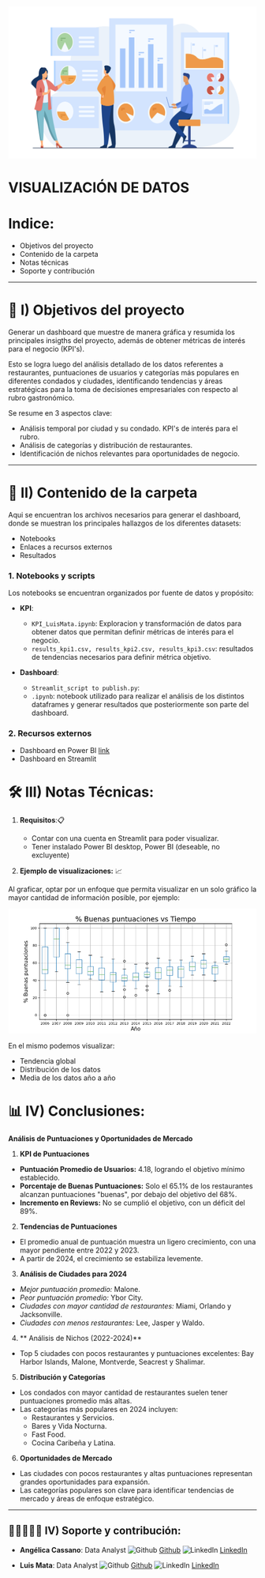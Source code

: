 ![Portada](https://github.com/MyriamRengifo/proyecto_final/blob/Main/Visualization/Imagenes/Portada.jpg)

# VISUALIZACIÓN DE DATOS

# Indice:
   - Objetivos del proyecto
   - Contenido de la carpeta
   - Notas técnicas
   - Soporte y contribución

---
# 🎯 I) Objetivos del proyecto
Generar un dashboard que muestre de manera gráfica y resumida los principales insigths del proyecto, además de obtener métricas de interés para el negocio (KPI's).

Esto se logra luego del análisis detallado de los datos referentes a restaurantes, puntuaciones de usuarios y categorías más populares en diferentes condados y ciudades, identificando tendencias y áreas estratégicas para la toma de decisiones empresariales con respecto al rubro gastronómico.

Se resume en 3 aspectos clave:

- Análisis temporal por ciudad y su condado. KPI's de interés para el rubro.
- Análisis de categorías y distribución de restaurantes.
- Identificación de nichos relevantes para oportunidades de negocio.
---

# 📂 II) Contenido de la carpeta

Aqui se encuentran los archivos necesarios para generar el dashboard, donde se muestran los principales hallazgos de los diferentes datasets:
- Notebooks
- Enlaces a recursos externos
- Resultados

### 1. **Notebooks y scripts**
Los notebooks se encuentran organizados por fuente de datos y propósito:

- **KPI**:
  - `KPI_LuisMata.ipynb`: Exploracion y transformación de datos para obtener datos que permitan definir métricas de interés para el negocio.
  - `results_kpi1.csv, results_kpi2.csv, results_kpi3.csv`: resultados de tendencias necesarios para definir métrica objetivo.

- **Dashboard**:
  - `Streamlit_script to publish.py`: 
  - `.ipynb`: notebook utilizado para realizar el análisis de los distintos dataframes y generar resultados que posteriormente son parte del dashboard.

### 2. **Recursos externos**
  - Dashboard en Power BI [link](https://app.powerbi.com/view?r=eyJrIjoiNTlhYTQxMWEtZDMxMS00ZjhmLWIxNWQtOGMwZTI3ZGQ3OGViIiwidCI6IjljNWM4NjYyLTFiZjUtNGU5NC1hODIwLTVlM2NhMTI2Zjc1MiIsImMiOjR9&pageName=7701e774ca2abe2e8050)
  - Dashboard en Streamlit

 
# 🛠️ III) Notas Técnicas: 

1. **Requisitos**:📋
   - Contar con una cuenta en Streamlit para poder visualizar.
   - Tener instalado Power BI desktop, Power BI (deseable, no excluyente)


2. **Ejemplo de visualizaciones:** 📈 

Al graficar, optar por un enfoque que permita visualizar en un solo gráfico la mayor cantidad de información posible, por ejemplo:

![Gráfico de tendencia](https://github.com/MyriamRengifo/proyecto_final/blob/Main/Visualization/Imagenes/Tendencia_buena%20puntuacion.png)

En el  mismo podemos visualizar:
- Tendencia global
- Distribución de los datos
- Media de los datos año a año

# 📊 IV) Conclusiones: 
  **Análisis de Puntuaciones y Oportunidades de Mercado**

1. **KPI de Puntuaciones**
- **Puntuación Promedio de Usuarios:** 4.18, logrando el objetivo mínimo establecido.
- **Porcentaje de Buenas Puntuaciones:** Solo el 65.1% de los restaurantes alcanzan puntuaciones "buenas", por debajo del objetivo del 68%.
- **Incremento en Reviews:** No se cumplió el objetivo, con un déficit del 89%.

2. **Tendencias de Puntuaciones**
- El promedio anual de puntuación muestra un ligero crecimiento, con una mayor pendiente entre 2022 y 2023.
- A partir de 2024, el crecimiento se estabiliza levemente.

3. **Análisis de Ciudades para 2024**
- *Mejor puntuación promedio:* Malone.
- *Peor puntuación promedio:* Ybor City.
- *Ciudades con mayor cantidad de restaurantes:* Miami, Orlando y Jacksonville.
- *Ciudades con menos restaurantes:* Lee, Jasper y Waldo.

4. ** Análisis de Nichos (2022-2024)**
- Top 5 ciudades con pocos restaurantes y puntuaciones excelentes: Bay Harbor Islands, Malone, Montverde, Seacrest y Shalimar.

5. **Distribución y Categorías**
- Los condados con mayor cantidad de restaurantes suelen tener puntuaciones promedio más altas.
- Las categorías más populares en 2024 incluyen:
  - Restaurantes y Servicios.
  - Bares y Vida Nocturna.
  - Fast Food.
  - Cocina Caribeña y Latina.

6. **Oportunidades de Mercado**
- Las ciudades con pocos restaurantes y altas puntuaciones representan grandes oportunidades para expansión.
- Las categorías populares son clave para identificar tendencias de mercado y áreas de enfoque estratégico.


---

## 👷🏽👷🏽‍♀️ IV) Soporte y contribución:
   - **Angélica Cassano**: Data Analyst
   ![Github](https://img.shields.io/badge/-GitHub-181717?logo=github&logoColor=white&style=flat-square) [Github](https://github.com/Halsey26)
   ![LinkedIn](https://img.shields.io/badge/-LinkedIn-0077B5?logo=linkedin&logoColor=white&style=flat-square) [LinkedIn](https://www.linkedin.com/in/angelica-cassano/)
   
   - **Luis Mata**: Data Analyst
   ![Github](https://img.shields.io/badge/-GitHub-181717?logo=github&logoColor=white&style=flat-square) [Github](https://github.com/AutoMataX)
   ![LinkedIn](https://img.shields.io/badge/-LinkedIn-0077B5?logo=linkedin&logoColor=white&style=flat-square) [LinkedIn](https://www.linkedin.com/in/matasanchez999/)
   





